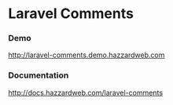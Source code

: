 # Laravel Comments

### Demo

http://laravel-comments.demo.hazzardweb.com

### Documentation

http://docs.hazzardweb.com/laravel-comments
